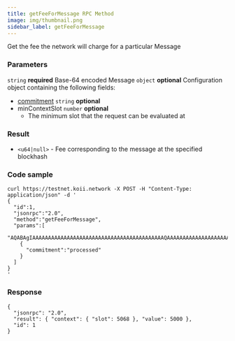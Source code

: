 ```yaml
---
title: getFeeForMessage RPC Method
image: img/thumbnail.png
sidebar_label: getFeeForMessage
---
```

Get the fee the network will charge for a particular Message


### Parameters
`string` **required**
Base-64 encoded Message
`object` **optional**
Configuration object containing the following fields:
- [commitment](/develop/rpcapi/intro#configuring-state-commitment) `string` **optional**
- minContextSlot `number` **optional**
  - The minimum slot that the request can be evaluated at

### Result

*   `<u64|null>` - Fee corresponding to the message at the specified blockhash

### Code sample

```
curl https://testnet.koii.network -X POST -H "Content-Type: application/json" -d '
{
  "id":1,
  "jsonrpc":"2.0",
  "method":"getFeeForMessage",
  "params":[
    "AQABAgIAAAAAAAAAAAAAAAAAAAAAAAAAAAAAAAAAAAAAAAAAAQAAAAAAAAAAAAAAAAAAAAAAAAAAAAAAAAAAAAAAAAAAAAAAAAAAAAAAAAAAAAAAAAAAAAAAAAAAAAAAAAAAAAEBAQAA",
    {
      "commitment":"processed"
    }
  ]
}
'
```


### Response

```
{
  "jsonrpc": "2.0",
  "result": { "context": { "slot": 5068 }, "value": 5000 },
  "id": 1
}
```
